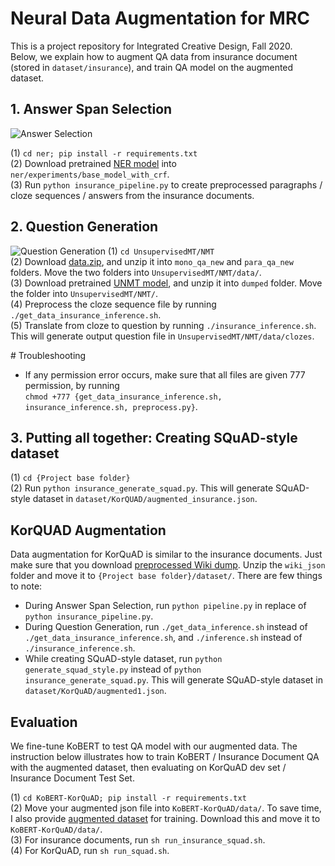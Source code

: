 # Neural Data Augmentation for MRC

This is a project repository for Integrated Creative Design, Fall 2020.  
Below, we explain how to augment QA data from insurance document (stored in `dataset/insurance`), and train QA model on the augmented dataset.

## 1. Answer Span Selection
![Answer Selection](https://raw.githubusercontent.com/sharkmir1/integrated_creative_design/main/answer.png)

(1) `cd ner; pip install -r requirements.txt`  
(2) Download pretrained [NER model](https://drive.google.com/open?id=1FDLe3SUOVG7Xkh5mzstCWWTYZPtlOIK8) into `ner/experiments/base_model_with_crf`.  
(3) Run `python insurance_pipeline.py` to create preprocessed paragraphs / cloze sequences / answers from the insurance documents.

## 2. Question Generation
![Question Generation](https://raw.githubusercontent.com/sharkmir1/integrated_creative_design/main/translation.png)
(1) `cd UnsupervisedMT/NMT`  
(2) Download [data.zip](https://drive.google.com/file/d/1JNwb4tPGaoTrlERqL5WVDZ4V_vayYZZ3/view?usp=sharing), and unzip it into `mono_qa_new` and `para_qa_new` folders. Move the two folders into `UnsupervisedMT/NMT/data/`.  
(3) Download pretrained [UNMT model](https://drive.google.com/file/d/1q-OqeQj_2NR5C_0wysFn82egUVkP8-8J/view?usp=sharing), and unzip it into `dumped` folder. Move the folder into `UnsupervisedMT/NMT/`.  
(4) Preprocess the cloze sequence file by running `./get_data_insurance_inference.sh`.  
(5) Translate from cloze to question by running `./insurance_inference.sh`. This will generate output question file in `UnsupervisedMT/NMT/data/clozes`.

\# Troubleshooting
- If any permission error occurs, make sure that all files are given 777 permission, by running   
`chmod +777 {get_data_insurance_inference.sh, insurance_inference.sh, preprocess.py}`.

## 3. Putting all together: Creating SQuAD-style dataset
(1) `cd {Project base folder}`  
(2) Run `python insurance_generate_squad.py`. This will generate SQuAD-style dataset in `dataset/KorQUAD/augmented_insurance.json`.  


## KorQUAD Augmentation
Data augmentation for KorQuAD is similar to the insurance documents. Just make sure that you download [preprocessed Wiki dump](https://drive.google.com/file/d/1qFqZgkiWBfu-das511OkhgTru4M0T3QB/view?usp=sharing). Unzip the `wiki_json` folder and move it to `{Project base folder}/dataset/`. There are few things to note: 
- During Answer Span Selection, run `python pipeline.py` in replace of `python insurance_pipeline.py`.  
- During Question Generation, run `./get_data_inference.sh` instead of `./get_data_insurance_inference.sh`, and `./inference.sh` instead of `./insurance_inference.sh`.  
- While creating SQuAD-style dataset, run `python generate_squad_style.py` instead of `python insurance_generate_squad.py`. This will generate SQuAD-style dataset in `dataset/KorQuAD/augmented1.json`.


## Evaluation
We fine-tune KoBERT to test QA model with our augmented data. The instruction below illustrates how to train KoBERT / Insurance Document QA with the augmented dataset, then evaluating on KorQuAD dev set / Insurance Document Test Set.

(1) `cd KoBERT-KorQuAD; pip install -r requirements.txt`  
(2) Move your augmented json file into `KoBERT-KorQuAD/data/`. To save time, I also provide [augmented dataset](https://drive.google.com/file/d/1j5GqfEXNaeGECBMCcKSq8Tc1fsQs3O0J/view?usp=sharing) for training. Download this and move it to `KoBERT-KorQuAD/data/`.  
(3) For insurance documents, run `sh run_insurance_squad.sh`.  
(4) For KorQuAD, run `sh run_squad.sh`.

